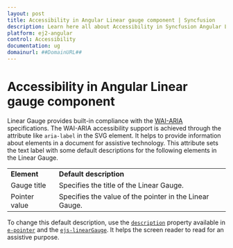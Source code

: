 ```yaml
---
layout: post
title: Accessibility in Angular Linear gauge component | Syncfusion
description: Learn here all about Accessibility in Syncfusion Angular Linear gauge component of Syncfusion Essential JS 2 and more.
platform: ej2-angular
control: Accessibility 
documentation: ug
domainurl: ##DomainURL##
---
```


# Accessibility in Angular Linear gauge component

<!-- markdownlint-disable MD013 -->

Linear Gauge provides built-in compliance with the [WAI-ARIA](http://www.w3.org/WAI/PF/aria-practices/) specifications. The WAI-ARIA accessibility support is achieved through the attribute like `aria-label` in the SVG element. It helps to provide information about elements in a document for assistive technology. This attribute sets the text label with some default descriptions for the following elements in the Linear Gauge.

<!-- markdownlint-disable MD033 -->
<table>
<tr>
<td><b>Element</b></td>
<td><b>Default description</b></td>
</tr>
<tr>
<td>Gauge title</td>
<td>Specifies the title of the Linear Gauge.</td>
</tr>
<tr>
<td>Pointer value</td>
<td>Specifies the value of the pointer in the Linear Gauge.</td>
</tr>
</table>

To change this default description, use the [`description`](https://ej2.syncfusion.com/angular/documentation/api/linear-gauge/#description) property available in [`e-pointer`](https://ej2.syncfusion.com/angular/documentation/api/linear-gauge/pointerModel/#description) and the [`ejs-linearGauge`](https://ej2.syncfusion.com/angular/documentation/api/linear-gauge/#description). It helps the screen reader to read for an assistive purpose.
